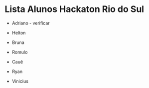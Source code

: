 # Lista Alunos Hackaton Rio do Sul
* Adriano - verificar

* Helton
* Bruna
* Romulo
* Cauê
* Ryan
* Vinicius
